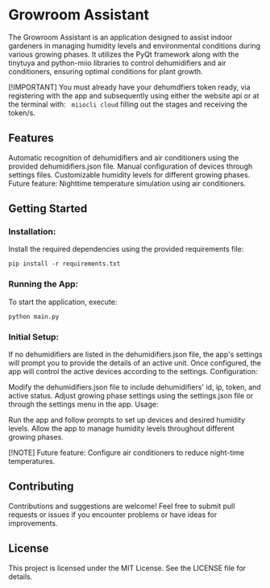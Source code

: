 # Growroom Assistant

The Growroom Assistant is an application designed to assist indoor gardeners in managing humidity levels and environmental conditions during various growing phases. It utilizes the PyQt framework along with the tinytuya and python-miio libraries to control dehumidifiers and air conditioners, ensuring optimal conditions for plant growth.

[!IMPORTANT]
You must already have your dehumdfiers token ready, via registering with the app and subsequently using either the website api or at the terminal with:
``` miiocli cloud```
filling out the stages and receiving the token/s.


## Features
Automatic recognition of dehumidifiers and air conditioners using the provided dehumidifiers.json file.
Manual configuration of devices through settings files.
Customizable humidity levels for different growing phases.
Future feature: Nighttime temperature simulation using air conditioners.
## Getting Started
### Installation:
Install the required dependencies using the provided requirements file:

```pip install -r requirements.txt```

### Running the App:
To start the application, execute:


```python main.py```

### Initial Setup:

If no dehumidifiers are listed in the dehumidifiers.json file, the app's settings will prompt you to provide the details of an active unit.
Once configured, the app will control the active devices according to the settings.
Configuration:

Modify the dehumidifiers.json file to include dehumidifiers' id, ip, token, and active status.
Adjust growing phase settings using the settings.json file or through the settings menu in the app.
Usage:

Run the app and follow prompts to set up devices and desired humidity levels.
Allow the app to manage humidity levels throughout different growing phases.

[!NOTE]
Future feature: Configure air conditioners to reduce night-time temperatures.

## Contributing
Contributions and suggestions are welcome! Feel free to submit pull requests or issues if you encounter problems or have ideas for improvements.

## License
This project is licensed under the MIT License. See the LICENSE file for details.
